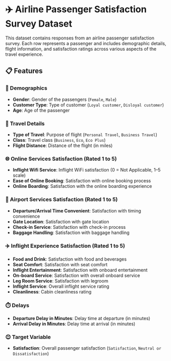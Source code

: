 # ✈️ Airline Passenger Satisfaction Survey Dataset

This dataset contains responses from an airline passenger satisfaction survey. Each row represents a passenger and includes demographic details, flight information, and satisfaction ratings across various aspects of the travel experience.

## 📋 Features

### 🧍 Demographics
- **Gender**: Gender of the passengers (`Female`, `Male`)
- **Customer Type**: Type of customer (`Loyal customer`, `Disloyal customer`)
- **Age**: Age of the passenger

### 🎯 Travel Details
- **Type of Travel**: Purpose of flight (`Personal Travel`, `Business Travel`)
- **Class**: Travel class (`Business`, `Eco`, `Eco Plus`)
- **Flight Distance**: Distance of the flight (in miles)

### 🌐 Online Services Satisfaction (Rated 1 to 5)
- **Inflight Wifi Service**: Inflight WiFi satisfaction (0 = Not Applicable, 1–5 scale)
- **Ease of Online Booking**: Satisfaction with online booking process
- **Online Boarding**: Satisfaction with the online boarding experience

### 🛫 Airport Services Satisfaction (Rated 1 to 5)
- **Departure/Arrival Time Convenient**: Satisfaction with timing convenience
- **Gate Location**: Satisfaction with gate location
- **Check-in Service**: Satisfaction with check-in process
- **Baggage Handling**: Satisfaction with baggage handling

### ✈️ Inflight Experience Satisfaction (Rated 1 to 5)
- **Food and Drink**: Satisfaction with food and beverages
- **Seat Comfort**: Satisfaction with seat comfort
- **Inflight Entertainment**: Satisfaction with onboard entertainment
- **On-board Service**: Satisfaction with overall onboard service
- **Leg Room Service**: Satisfaction with legroom
- **Inflight Service**: Overall inflight service rating
- **Cleanliness**: Cabin cleanliness rating

### ⏱️ Delays
- **Departure Delay in Minutes**: Delay time at departure (in minutes)
- **Arrival Delay in Minutes**: Delay time at arrival (in minutes)

### 😊 Target Variable
- **Satisfaction**: Overall passenger satisfaction (`Satisfaction`, `Neutral or Dissatisfaction`)

